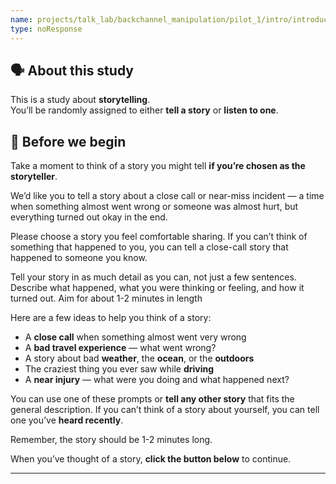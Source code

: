 ```yaml
---
name: projects/talk_lab/backchannel_manipulation/pilot_1/intro/introduction.md
type: noResponse
---
```


## 🗣️ About this study

This is a study about **storytelling**.  
You’ll be randomly assigned to either **tell a story** or **listen to one**.

## 💭 Before we begin

Take a moment to think of a story you might tell **if you’re chosen as the storyteller**.

We’d like you to tell a story about a close call or near-miss incident — a time when something almost went wrong or someone was almost hurt, but everything turned out okay in the end.

Please choose a story you feel comfortable sharing. If you can’t think of something that happened to you, you can tell a close-call story that happened to someone you know.

Tell your story in as much detail as you can, not just a few sentences. Describe what happened, what you were thinking or feeling, and how it turned out. Aim for about 1-2 minutes in length

Here are a few ideas to help you think of a story:

- A **close call** when something almost went very wrong
- A **bad travel experience** — what went wrong?
- A story about bad **weather**, the **ocean**, or the **outdoors**
- The craziest thing you ever saw while **driving**
- A **near injury** — what were you doing and what happened next?

You can use one of these prompts or **tell any other story** that fits the general description. If you can’t think of a story about yourself, you can tell one you’ve **heard recently**.

Remember, the story should be 1-2 minutes long.

When you’ve thought of a story, **click the button below** to continue.

---
